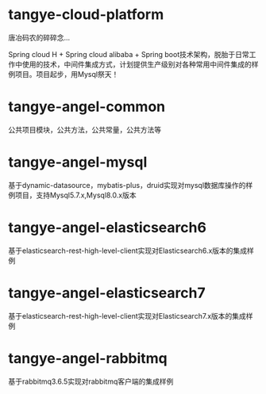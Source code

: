 # tangye-cloud-platform
唐冶码农的碎碎念...

Spring cloud H + Spring cloud alibaba + Spring boot技术架构，脱胎于日常工作中使用的技术，中间件集成方式，计划提供生产级别对各种常用中间件集成的样例项目。项目起步，用Mysql祭天！

# tangye-angel-common
公共项目模块，公共方法，公共常量，公共方法等

# tangye-angel-mysql
基于dynamic-datasource，mybatis-plus，druid实现对mysql数据库操作的样例项目，支持Mysql5.7.x,Mysql8.0.x版本

# tangye-angel-elasticsearch6
基于elasticsearch-rest-high-level-client实现对Elasticsearch6.x版本的集成样例

# tangye-angel-elasticsearch7
基于elasticsearch-rest-high-level-client实现对Elasticsearch7.x版本的集成样例

# tangye-angel-rabbitmq
基于rabbitmq3.6.5实现对rabbitmq客户端的集成样例
